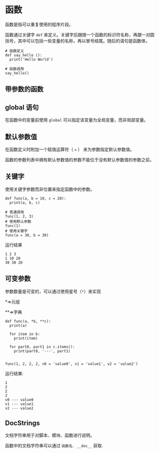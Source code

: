 # 函数

函数是指可以重复使用的程序片段。

函数通过关键字 `def` 来定义。关键字后跟随一个函数的标识符名称，再跟一对圆括号，其中可以包括一些变量的名称，再以冒号结尾。随后的语句是函数体。

```
# 函数定义
def say_hello ():
  print('Hello World')

# 函数调用
say_hello()
```

## 带参数的函数

## global 语句

在函数中的变量前使用 `global` 可以指定该变量为全局变量，而非局部变量。

## 默认参数值

在函数定义时附加一个赋值运算符（ `=` ） 来为参数指定默认参数值。

函数的参数列表中拥有默认参数值的参数不能位于没有默认参数值的参数之前。

## 关键字

使用关键字参数而非位置来指定函数中的参数。

```
def func(a, b = 10, c = 20):
  print(a, b, c)

# 普通调用
func(1, 2, 3)
# 使用默认参数
func(1)
# 使用关键字
func(a = 30, b = 30)
```

运行结果

```
1 2 3
1 10 20
30 30 20
```

## 可变参数

参数数量是可变的，可以通过使用星号（`*`）来实现

*=>元组

**=>字典

```
def func(a, *b, **c):
  print(a)

  for item in b:
    print(item)
  
  for part0, part1 in c.items():
    print(part0, '---', part1)


func(1, 2, 2, 2, v0 = 'value0', v1 = 'value1', v2 = 'value2')
```

运行结果:

```
1
2
2
2
v0 --- value0
v1 --- value1
v2 --- value2
```


## DocStrings

文档字符串用于对脚本、模块、函数进行说明。

函数中的文档字符串可以通过 ` 函数名. __doc__ ` 获取.